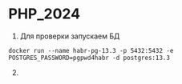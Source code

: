 # PHP_2024

1) Для проверки запускаем БД

`docker run --name habr-pg-13.3 -p 5432:5432 -e POSTGRES_PASSWORD=pgpwd4habr -d postgres:13.3`

2) 

